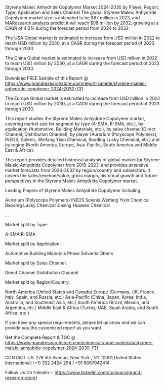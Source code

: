 Styrene Maleic Anhydride Copolymer Market 2024-2030 by Player, Region, Type, Application and Sales Channel
The global Styrene Maleic Anhydride Copolymer market size is estimated to be $67 million in 2023, and MAResearch analysts predict it will reach $98 million by 2032, growing at a CAGR of 4.3% during the forecast period from 2024 to 2032.

The USA Global market is estimated to increase from USD million in 2022 to reach USD million by 2030, at a CAGR during the forecast period of 2023 through 2030.

The China Global market is estimated to increase from USD million in 2022 to reach USD million by 2030, at a CAGR during the forecast period of 2023 through 2030.

Download FREE Sample of this Report @ https://www.grandresearchstore.com/report-sample/styrene-maleic-anhydride-copolymer-2024-2030-731

The Europe Global market is estimated to increase from USD million in 2022 to reach USD million by 2030, at a CAGR during the forecast period of 2023 through 2030.

This report studies the Styrene Maleic Anhydride Copolymer market, covering market size for segment by type (A-SMA, R-SMA, etc.), by application (Automotive, Building Materials, etc.), by sales channel (Direct Channel, Distribution Channel), by player (Aurorium (Polyscope Polymers), INEOS, Solenis, Weifang Yixin Chemical, Baoding Lucky Chemical, etc.) and by region (North America, Europe, Asia-Pacific, South America and Middle East & Africa).

This report provides detailed historical analysis of global market for Styrene Maleic Anhydride Copolymer from 2018-2023, and provides extensive market forecasts from 2024-2032 by region/country and subsectors. It covers the sales/revenue/value, gross margin, historical growth and future perspectives in the Styrene Maleic Anhydride Copolymer market.

Leading Players of Styrene Maleic Anhydride Copolymer including:

Aurorium (Polyscope Polymers)
INEOS
Solenis
Weifang Yixin Chemical
Baoding Lucky Chemical
Jiaxing Huawen Chemical

…

Market split by Type:

A-SMA
R-SMA

Market split by Application:

Automotive
Building Materials
Phase Solvents
Others

Market split by Sales Channel:

Direct Channel
Distribution Channel

Market split by Region/Country:

North America (United States and Canada)
Europe (Germany, UK, France, Italy, Spain, and Russia, etc.)
Asia-Pacific (China, Japan, Korea, India, Australia, and Southeast Asia, etc.)
South America (Brazil, Mexico, and Argentina, etc.)
Middle East & Africa (Turkey, UAE, Saudi Arabia, and South Africa, etc.)

If you have any special requirements, please let us know and we can provide you the customized report as you want.

Get the Complete Report & TOC @ https://www.grandresearchstore.com/chemicals-and-materials/styrene-maleic-anhydride-copolymer-2024-2030-731

CONTACT US:
276 5th Avenue, New York , NY 10001,United States
International: (+1) 332 2424 294 / +91 8087042414

Follow Us On linkedin :- https://www.linkedin.com/company/grand-research-store/
